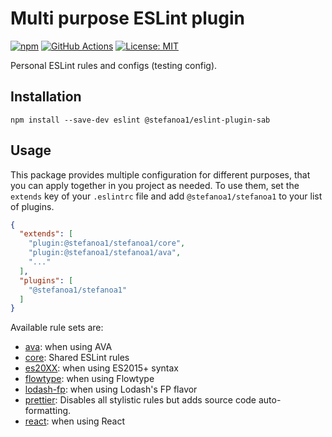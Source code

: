 # Multi purpose ESLint plugin

[![npm](https://img.shields.io/npm/v/@stefanoa1/eslint-plugin-sab.svg)](https://www.npmjs.com/package/@stefanoa1/eslint-plugin-sab)
[![GitHub Actions](https://github.com/StefanoA1/eslint-plugin-stefanoa1/actions/workflows/main.yml/badge.svg)](https://github.com/StefanoA1/eslint-plugin-sab/actions)
[![License: MIT](https://img.shields.io/badge/License-MIT-blue.svg)](https://opensource.org/licenses/MIT)

Personal ESLint rules and configs (testing config).

## Installation

```console
npm install --save-dev eslint @stefanoa1/eslint-plugin-sab
```

## Usage

This package provides multiple configuration for different purposes, that you can apply together in you project as needed. To use them, set the `extends` key of your `.eslintrc` file and add `@stefanoa1/stefanoa1` to your list of plugins.

```json
{
  "extends": [
    "plugin:@stefanoa1/stefanoa1/core",
    "plugin:@stefanoa1/stefanoa1/ava",
    "..."
  ],
  "plugins": [
    "@stefanoa1/stefanoa1"
  ]
}
```

Available rule sets are:
- [ava](./config/ava.js): when using AVA
- [core](./config/core.js): Shared ESLint rules
- [es20XX](./config/es20XX.js): when using ES2015+ syntax
- [flowtype](./config/flowtype.js): when using Flowtype
- [lodash-fp](./config/lodash-fp.js): when using Lodash's FP flavor
- [prettier](./config/prettier.js): Disables all stylistic rules but adds source code auto-formatting.
- [react](./config/react.js): when using React
